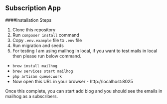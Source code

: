 ## Subscription App

####Installation Steps

1) Clone this repository
2) Run `composer install` command
3) Copy `.env.example` file to `.env` file
4) Run migration and seeds
5) For testing I am using mailhog in local, if you want to test mails in local then please run below command.
 -  `brew install mailhog`
 - `brew services start mailhog`
 - `php artisan queue:work`
 - Now open this URL in your browser - http://localhost:8025

Once this complete, you can start add blog and you should see the emails in mailhog as a subscribers.
